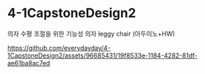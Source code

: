 # 4-1CapstoneDesign2
의자 수평 조절을 위한 기능성 의자  leggy chair (아두이노+HW)


https://github.com/everydayday/4-1CapstoneDesign2/assets/96685431/19f8533e-1184-4282-81df-ae61ba8ac7ed

